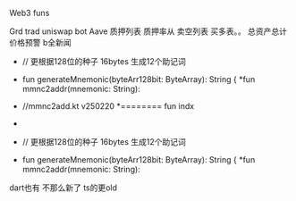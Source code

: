 


Web3  funs

Grd trad uniswap bot
Aave   质押列表 质押率从
卖空列表
买多表。。
总资产总计
价格预警
b全新闻

* // 更根据128位的种子  16bytes 生成12个助记词
* fun generateMnemonic(byteArr128bit: ByteArray): String {
  *fun mmnc2addr(mnemonic: String):


* //mmnc2add.kt  v250220
  *======== fun indx
*
* // 更根据128位的种子  16bytes 生成12个助记词
* fun generateMnemonic(byteArr128bit: ByteArray): String {
  *fun mmnc2addr(mnemonic: String):



dart也有   不那么新了
ts的更old
